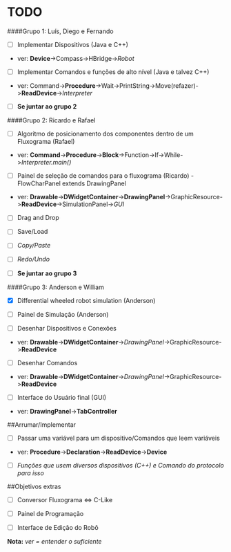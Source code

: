 TODO
=====

####Grupo 1: Luís, Diego e Fernando

 - [ ] Implementar Dispositivos (Java e C++)
  
  - ver: **Device**->Compass->HBridge->*Robot*

 - [ ] Implementar Comandos e funções de alto nível (Java e  talvez C++)
  
  - ver: Command->**Procedure**->Wait->PrintString->Move(refazer)->**ReadDevice**->*Interpreter*

 - [ ] **Se juntar ao grupo 2**

####Grupo 2: Ricardo e Rafael

 - [ ] Algoritmo de posicionamento dos componentes dentro de um Fluxograma (Rafael)
 
  - ver: **Command**->**Procedure**->**Block**->Function->If->While->*Interpreter.main()*

 - [ ] Painel de seleção de comandos para o fluxograma (Ricardo) - FlowCharPanel extends DrawingPanel
 
  - ver: **Drawable**->**DWidgetContainer**->**DrawingPanel**->GraphicResource->**ReadDevice**->SimulationPanel->*GUI*

 - [ ] Drag and Drop

 - [ ] Save/Load

 - [ ] *Copy/Paste*

 - [ ] *Redo/Undo*

 - [ ] **Se juntar ao grupo 3**

####Grupo 3: Anderson e William

 - [x] Differential wheeled robot simulation (Anderson)

 - [ ] Painel de Simulação (Anderson)

 - [ ] Desenhar Dispositivos e Conexões
 
  - ver: **Drawable**->**DWidgetContainer**->*DrawingPanel*->GraphicResource->**ReadDevice**

 - [ ] Desenhar Comandos

  - ver: **Drawable**->**DWidgetContainer**->*DrawingPanel*->GraphicResource->**ReadDevice**

 - [ ] Interface do Usuário final (GUI)
 
  - ver: **DrawingPanel**->**TabController**

##Arrumar/Implementar

- [ ] Passar uma variável para um dispositivo/Comandos que leem variáveis

 - ver: **Procedure**->**Declaration**->**ReadDevice**->**Device**

- [ ] *Funções que usem diversos dispositivos (C++) e Comando do protocolo para isso*

##Objetivos extras

 - [ ] Conversor Fluxograma <=> C-Like

 - [ ] Painel de Programação

 - [ ] Interface de Edição do Robô
 
**Nota:** *ver = entender o suficiente*


